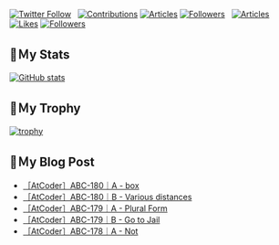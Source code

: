 [![Twitter Follow](https://img.shields.io/twitter/follow/hyperdb?label=twitter&logo=twitter&style=plastic)](https://twitter.com/hyperdb)
&nbsp;
[![Contributions](https://badgen.org/img/qiita/hyperdb/contributions?style=plastic)](https://qiita.com/hyperdb)
[![Articles](https://badgen.org/img/qiita/hyperdb/articles?style=plastic)](https://qiita.com/hyperdb)
[![Followers](https://badgen.org/img/qiita/hyperdb/followers?style=plastic)](https://qiita.com/hyperdb)
&nbsp;
[![Articles](https://badgen.org/img/zenn/hyperdb/articles)](https://zenn.dev/hyperdb)
[![Likes](https://badgen.org/img/zenn/hyperdb/likes?style=plastic)](https://zenn.dev/hyperdb)
[![Followers](https://badgen.org/img/zenn/hyperdb/followers?style=plastic)](https://zenn.dev/hyperdb)

## 🔖Ｍy Stats

[![GitHub stats](https://github-readme-stats-eight-theta.vercel.app/api?username=hyperdb&theme=radical&count_private=true&show_icons=true)](https://github.com/anuraghazra/github-readme-stats)

## 🔖Ｍy Trophy

[![trophy](https://github-profile-trophy.vercel.app/?username=hyperdb&theme=onedark)](https://github.com/ryo-ma/github-profile-trophy)

## 🔖Ｍy Blog Post

<!-- BLOG-POST-LIST:START -->
- [［AtCoder］ABC-180｜A - box](https://zenn.dev/hyperdb/articles/9458610b41ed6b)
- [［AtCoder］ABC-180｜B - Various distances](https://zenn.dev/hyperdb/articles/1af4230043a679)
- [［AtCoder］ABC-179｜A - Plural Form](https://zenn.dev/hyperdb/articles/c073aea370a601)
- [［AtCoder］ABC-179｜B - Go to Jail](https://zenn.dev/hyperdb/articles/4617a7b2a92d79)
- [［AtCoder］ABC-178｜A - Not](https://zenn.dev/hyperdb/articles/f3b35bef069f18)
<!-- BLOG-POST-LIST:END -->
